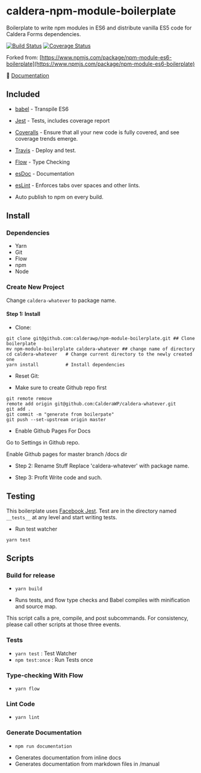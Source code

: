 # caldera-npm-module-boilerplate
Boilerplate to write npm modules in ES6 and distribute vanilla ES5 code for Caldera Forms dependencies.

[![Build Status](https://travis-ci.org/calderawp/npm-module-boilerplate.svg?branch=master)](https://travis-ci.org/calderawp/npm-module-boilerplate)
[![Coverage Status](https://coveralls.io/repos/github/calderawp/npm-module-boilerplate/badge.svg?branch=master)](https://coveralls.io/github/calderawp/npm-module-boilerplate?branch=master)

Forked from: [https://www.npmjs.com/package/npm-module-es6-boilerplate](https://www.npmjs.com/package/npm-module-es6-boilerplate)

🌋 [Documentation](http://calderalabs.org/caldera-npm-module-boilerplate/)

## Included

- [babel](http://babeljs.io) - Transpile ES6
- [Jest](https://facebook.github.io/jest/) - Tests, includes coverage report
- [Coveralls](https://coveralls.io/) - Ensure that all your new code is fully covered, and see coverage trends emerge.
- [Travis](https://travis-ci.org) - Deploy and test.
- [Flow](https://flow.org/en/docs/types/primitives/) - Type Checking
- [esDoc](https://esdoc.org/) - Documentation
- [esLint](https://eslint.org/) - Enforces tabs over spaces and other lints.

- Auto publish to npm on every build.

## Install

### Dependencies
* Yarn
* Git
* Flow
* npm
* Node

### Create New Project
Change `caldera-whatever` to package name.

#### Step 1: Install
* Clone:
```
git clone git@github.com:calderawp/npm-module-boilerplate.git ## Clone boilerplate
mv npm-module-boilerplate caldera-whatever ## change name of directory
cd caldera-whatever   # Change current directory to the newly created one
yarn install          # Install dependencies
```

* Reset Git:
- Make sure to create Github repo first

```
git remote remove
remote add origin git@github.com:CalderaWP/caldera-whatever.git
git add .
git commit -m "generate from boilerpate"
git push --set-upstream origin master
```
* Enable Github Pages For Docs

Go to Settings in Github repo.

Enable Github pages for master branch /docs dir



* Step 2: Rename Stuff
Replace 'caldera-whatever' with package name.

* Step 3: Profit
Write code and such.

## Testing

This boilerplate uses [Facebook Jest](https://facebook.github.io/jest/). Test are in the directory named `__tests__` at any level and start writing tests.

* Run test watcher
```
yarn test
```

## Scripts

### Build for release
* `yarn build`
- Runs tests, and flow type checks and Babel compiles with minification and source map.

This script calls a pre, compile, and post subcommands.  For consistency, please call other scripts at those three events.

### Tests
* `yarn test` : Test Watcher
* `npm test:once` : Run Tests once

### Type-checking With Flow
* `yarn flow`

### Lint Code
* `yarn lint`

### Generate Documentation
* `npm run documentation`
- Generates documentation from inline docs
- Generates documentation from markdown files in /manual